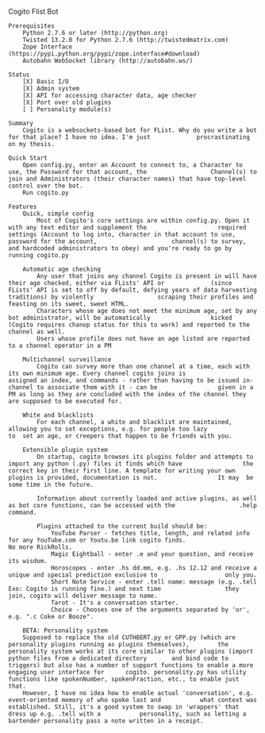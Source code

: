 Cogito Flist Bot

	Prerequisites
		Python 2.7.6 or later (http://python.org)
		Twisted 13.2.0 for Python 2.7.6 (http://twistedmatrix.com)
		Zope Interface (https://pypi.python.org/pypi/zope.interface#download)
		Autobahn WebSocket library (http://autobahn.ws/)

	Status
		[X] Basic I/O
		[X] Admin system
		[X] API for accessing character data, age checker
		[X] Port over old plugins
		[ ] Personality module(s)

	Summary
		Cogito is a websockets-based bot for FList. Why do you write a bot for that place? I have no idea. I'm just 			procrastinating on my thesis.

	Quick Start
		Open config.py, enter an Account to connect to, a Character to use, the Password for that account, the 					Channel(s) to join and Administrators (their character names) that have top-level control over the bot.
		Run cogito.py

	Features
		Quick, simple config
			Most of Cogito's core settings are within config.py. Open it with any text editor and supplement the 					required settings (Account to log into, character in that account to use, password for the account, 					channel(s) to survey, and hardcoded administrators to obey) and you're ready to go by running cogito.py

		Automatic age checking
			Any user that joins any channel Cogito is present in will have their age checked, either via FLists' API or 			(since FLists' API is set to off by default, defying years of data harvesting traditions) by violently 					scraping their profiles and feasting on its sweet, sweet HTML. 
			Characters whose age does not meet the minimum age, set by any bot administrator, will be automatically 				kicked (Cogito requires chanop status for this to work) and reported to the channel as well. 
			Users whose profile does not have an age listed are reported to a channel operator in a PM

		Multichannel surveillance
			Cogito can survey more than one channel at a time, each with its own minimum age. Every channel cogito joins is 				assigned an index, and commands - rather than having to be issued in-channel to associate them with it - can be 				given in a PM as long as they are concluded with the index of the channel they are supposed to be executed for.

		White and blacklists
			For each channel, a white and blacklist are maintained, allowing you to set exceptions, e.g. for people too lazy 				to 	set an age, or creepers that happen to be friends with you.

		Extensible plugin system
			On startup, cogito browses its plugins folder and attempts to import any python (.py) files it finds which have 				the correct key in their first line. A template for writing your own plugins is provided, documentation is not. 				It may	be some time in the future.

			Information about currently loaded and active plugins, as well as bot core functions, can be accessed with the 					.help command.

			Plugins attached to the current build should be:
				YouTube Parser - fetches title, length, and related info for any YouTube.com or Youtu.be link cogito finds. 						No more RickRolls.
				Magic Eightball - enter .e and your question, and receive its wisdom.
				Horoscopes - enter .hs dd.mm, e.g. .hs 12.12 and receive a unique and special prediction exclusive to 					only you.
				Short Note Service - enter .tell name: message (e.g. .tell Exo: Cogito is running fine.) and next time 					they join, cogito will deliver message to name.
				Tarot - It's a conversation starter.
				Choice - Chooses one of the arguments separated by 'or', e.g. ".c Coke or Booze".

		BETA: Personality system
		Supposed to replace the old CUTHBERT.py or GPP.py (which are personality plugins running as plugins themselves), 		the personality system works at its core similar to other plugins (import python files from a dedicated directory 		and bind code to triggers) but also has a number of support functions to enable a more engaging user interface for 		cogito. personality.py has utility functions like spokenNumber, spokenFraction, etc., to enable just that.
		However, I have no idea how to enable actual 'conversation', e.g. event-oriented memory of who spoke last and 			what context was established. Still, it's a good system to swap in 'wrappers' that dress up e.g. .tell with a 			personality, such as letting a bartender personality pass a note written in a receipt.
